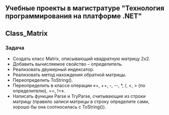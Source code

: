 ## Учебные проекты в магистратуре "Технология программирования на платформе .NET"

## Class_Matrix

### Задача
- Создать класс Matrix, описывающий квадратную матрицу 2x2. 
- Добавить вычисляемое свойство – определитель. 
- Реализовать двумерный индексатор.
- Реализовать метод нахождения обратной матрицы. 
- Переопределить ToString(). 
- Переопределить в классе операции «+, ++, -, --, *, /, <, > (по определителю), ==, !=».
- Написать функции Parse и TryParse, считывающие из строки матрицу (правило записи матрицы в строку определите сами, хорошо бы она соотносилась с ToString()).
